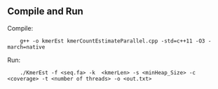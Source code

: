 Compile and Run
------------------------------
Compile:


		g++ -o kmerEst kmerCountEstimateParallel.cpp -std=c++11 -O3 -march=native

Run:

		./KmerEst -f <seq.fa> -k  <kmerLen> -s <minHeap_Size> -c <coverage> -t <number of threads> -o <out.txt>
